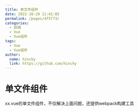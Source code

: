 ```yaml
---
title: 单文件组件
date: 2022-10-29 11:41:05
permalink: /pages/4f5773/
categories: 
  - 前端
  - Vue
  - Vue组件
tags: 
  - Vue
  - Vue组件
author: 
  name: hincky
  link: https://github.com/hincky
---
```

# 单文件组件


xx.vue的单文件组件，不仅解决上面问题，还提供webpack构建工具


